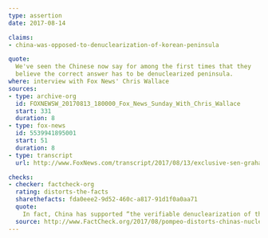 ```yaml
---
type: assertion
date: 2017-08-14

claims:
- china-was-opposed-to-denuclearization-of-korean-peninsula

quote:
  We've seen the Chinese now say for among the first times that they
  believe the correct answer has to be denuclearized peninsula.
where: interview with Fox News' Chris Wallace
sources:
- type: archive-org
  id: FOXNEWSW_20170813_180000_Fox_News_Sunday_With_Chris_Wallace
  start: 331
  duration: 8
- type: fox-news
  id: 5539941895001
  start: 51
  duration: 8
- type: transcript
  url: http://www.FoxNews.com/transcript/2017/08/13/exclusive-sen-graham-on-charlottesville-north-korea-and-gop-agenda.html

checks:
- checker: factcheck-org
  rating: distorts-the-facts
  sharethefacts: fda0eee2-9d52-460c-a817-91d1f0a0aa71
  quote:
    In fact, China has supported “the verifiable denuclearization of the Korean Peninsula” since at least 2005.
  source: http://www.FactCheck.org/2017/08/pompeo-distorts-chinas-nuclear-policy/
---
```

